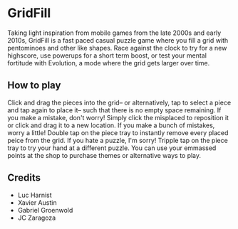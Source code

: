 # GridFill
Taking light inspiration from mobile games from the late 2000s and early 2010s, GridFill is a fast paced casual puzzle game where you fill a grid with pentominoes and other like shapes.
Race against the clock to try for a new highscore, use powerups for a short term boost, or test your mental fortitude with Evolution, a mode where the grid gets larger over time.
## How to play
Click and drag the pieces into the grid– or alternatively, tap to select a piece and tap again to place it– such that there is no empty space remaining.
If you make a mistake, don't worry! Simply click the misplaced to reposition it or click and drag it to a new location.
If you make a bunch of mistakes, worry a little! Double tap on the piece tray to instantly remove every placed peice from the grid.
If you hate a puzzle, I'm sorry! Tripple tap on the piece tray to try your hand at a different puzzle.
You can use your emmassed points at the shop to purchase themes or alternative ways to play.
## Credits
- Luc Harnist
- Xavier Austin
- Gabriel Groenwold
- JC Zaragoza